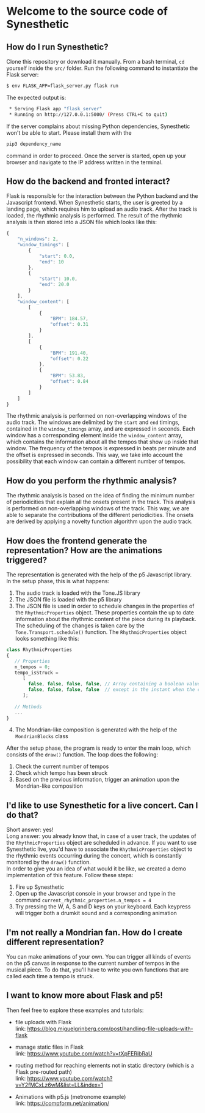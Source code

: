 # Welcome to the source code of Synesthetic

## How do I run Synesthetic?

Clone this repository or download it manually. From a bash terminal, ```cd``` yourself inside the ```src/``` folder. Run the following command to instantiate the Flask server:

```bash
$ env FLASK_APP=flask_server.py flask run
```

The expected output is:

```bash
 * Serving Flask app "flask_server"
 * Running on http://127.0.0.1:5000/ (Press CTRL+C to quit)
 ```
 
If the server complains about missing Python dependencies, Synesthetic won't be able to start. Please install them with the 
```bash
pip3 dependency_name
```
command in order to proceed. Once the server is started, open up your browser and navigate to the IP address written in the terminal.

## How do the backend and fronted interact?

Flask is responsible for the interaction between the Python backend and the Javascript frontend. When Synesthetic starts, the user is greeted by a landing page, which requires him to upload an audio track. After the track is loaded, the rhythmic analysis is performed. The result of the rhythmic analysis is then stored into a JSON file which looks like this:

```javascript
{
    "n_windows": 2,
    "window_timings": [
        {
            "start": 0.0,
            "end": 10
        },
        {
            "start": 10.0,
            "end": 20.0
        }
    ],
    "window_content": [
        [
            {
                "BPM": 184.57,
                "offset": 0.31
            }
        ],
        [
            {
                "BPM": 191.40,
                "offset": 0.22
            },
            {
                "BPM": 53.83,
                "offset": 0.84
            }
        ]
    ]
}  
```
The rhythmic analysis is performed on non-overlapping windows of the audio track. The windows are delimited by the ```start``` and ```end``` timings, contained in the ```window_timings``` array, and are expressed in seconds. Each window has a corresponding element inside the ```window_content``` array, which contains the information about all the tempos that show up inside that window. The frequency of the tempos is expressed in beats per minute and the offset is expressed in seconds. This way, we take into account the possibility that each window can contain a different number of tempos.


## How do you perform the rhythmic analysis?

The rhythmic analysis is based on the idea of finding the minimum number of periodicities that explain all the onsets present in the track. This analysis is performed on non-overlapping windows of the track. This way, we are able to separate the contributions of the different periodicities. The onsets are derived by applying a novelty function algorithm upon the audio track.

## How does the frontend generate the representation? How are the animations triggered?

The representation is generated with the help of the p5 Javascript library.   
In the setup phase, this is what happens:
1. The audio track is loaded with the Tone.JS library
2. The JSON file is loaded with the p5 library
3. The JSON file is used in order to schedule changes in the properties of the ```RhythmicProperties``` object. These properties contain the up to date information about the rhythmic content of the piece during its playback. The scheduling of the changes is taken care by the ```Tone.Transport.schedule()``` function. The ```RhythmicProperties``` object looks something like this:
```javascript
class RhythmicProperties
{
   // Properties
   n_tempos = 0;
   tempo_isStruck =
      [
        false, false, false, false, // Array containing a boolean value for each tempo. Each element is always false,
        false, false, false, false  // except in the instant when the corresponding tempo is struck.
      ];
      
   // Methods
   ...
}
```
4. The Mondrian-like composition is generated with the help of the ```MondrianBlocks``` class   

After the setup phase, the program is ready to enter the main loop, which consists of the ```draw()``` function. The loop does the following:   
1. Check the current number of tempos 
2. Check which tempo has been struck
3. Based on the previous information, trigger an animation upon the Mondrian-like composition

## I'd like to use Synesthetic for a live concert. Can I do that?

Short answer: yes!   
Long answer: you already know that, in case of a user track, the updates of the ```RhythmicProperties``` object are scheduled in advance. If you want to use Synesthetic live, you'd have to associate the ```RhythmicProperties``` object to the rhythmic events occurring during the concert, which is constantly monitored by the ```draw()``` function.  
In order to give you an idea of what would it be like, we created a demo implementation of this feature. Follow these steps:
1. Fire up Synesthetic
2. Open up the Javascript console in your browser and type in the command ```current_rhythmic_properties.n_tempos = 4```
3. Try pressing the W, A, S and D keys on your keyboard. Each keypress will trigger both a drumkit sound and a corresponding animation

## I'm not really a Mondrian fan. How do I create different representation?

You can make animations of your own. You can trigger all kinds of events on the p5 canvas in response to the current number of tempos in the musical piece. To do that, you'll have to write you own functions that are called each time a tempo is struck.

## I want to know more about Flask and p5!
Then feel free to explore these examples and tutorials:
* file uploads with Flask  
link: https://blog.miguelgrinberg.com/post/handling-file-uploads-with-flask

* manage static files in Flask  
link: https://www.youtube.com/watch?v=tXpFERibRaU

* routing method for reaching elements not in static directory (which is a Flask pre-routed path)  
link: https://www.youtube.com/watch?v=Y2fMCxLz6wM&list=LL&index=1

* Animations with p5.js (metronome example)  
link: https://compform.net/animation/
